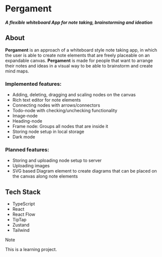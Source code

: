 # Pergament
**_A flexible whiteboard App for note taking, brainstorming and ideation_**

## About
**Pergament** is an approach of a whiteboard style note taking app, in which the user is able to create note elements that are freely placeable on an expandable canvas. **Pergament** is made for people that want to arrange their notes and ideas in a visual way to be able to brainstorm and create mind maps.

### Implemented features:

- Adding, deleting, dragging and scaling nodes on the canvas
- Rich text editor for note elements
- Connecting nodes with arrows/connectors
- Todo-node with checking/unchecking functionality
- Image-node
- Heading-node
- Frame node: Groups all nodes that are inside it
- Storing node setup in local storage
- Dark mode

### Planned features:

- Storing and uploading node setup to server
- Uploading images
- SVG based Diagram element to create diagrams that can be placed on the canvas along note elements

## Tech Stack

- TypeScript
- React
- React Flow
- TipTap
- Zustand
- Tailwind

> [!NOTE]
> This is a learning project.

